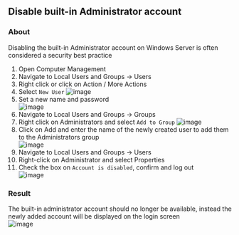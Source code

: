 ## Disable built-in Administrator account
### About
Disabling the built-in Administrator account on Windows Server is often considered a security best practice
1. Open Computer Management
2. Navigate to Local Users and Groups -> Users
3. Right click or click on Action / More Actions
4. Select `New User`
![image](https://github.com/iamfabo/windows/assets/60046736/337e3388-7988-46a0-830d-33635fcafde4)
5. Set a new name and password\
![image](https://github.com/iamfabo/windows/assets/60046736/c2ffa788-be3d-4324-9736-c049e9888a7d)
6. Navigate to Local Users and Groups -> Groups
7. Right click on Administrators and select `Add to Group`
![image](https://github.com/iamfabo/windows/assets/60046736/332d094f-4ba5-4188-9d55-39cbe36a0fb6)
8. Click on Add and enter the name of the newly created user to add them to the Administrators group\
![image](https://github.com/iamfabo/windows/assets/60046736/9bd59973-5652-4448-933a-9bc482a43dc9)
9. Navigate to Local Users and Groups -> Users
10. Right-click on Administrator and select Properties
11. Check the box on `Account is disabled`, confirm and log out\
![image](https://github.com/iamfabo/windows/assets/60046736/1e7ecced-8c33-4039-9793-a7a7eea20407)
### Result
The built-in administrator account should no longer be available, instead the newly added account will be displayed on the login screen\
![image](https://github.com/iamfabo/windows/assets/60046736/83d490bc-c372-454a-8601-0f96aea42bcf)
